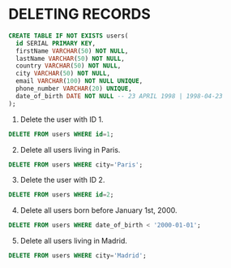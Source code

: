 # DELETING RECORDS

```sql
CREATE TABLE IF NOT EXISTS users(
  id SERIAL PRIMARY KEY,
  firstName VARCHAR(50) NOT NULL,
  lastName VARCHAR(50) NOT NULL,
  country VARCHAR(50) NOT NULL,
  city VARCHAR(50) NOT NULL,
  email VARCHAR(100) NOT NULL UNIQUE,
  phone_number VARCHAR(20) UNIQUE,
  date_of_birth DATE NOT NULL -- 23 APRIL 1998 | 1998-04-23
);
```

1. Delete the user with ID 1.

```sql
DELETE FROM users WHERE id=1;
```

2. Delete all users living in Paris.

```sql
DELETE FROM users WHERE city='Paris';
```

3. Delete the user with ID 2.

```sql
DELETE FROM users WHERE id=2;
```

4. Delete all users born before January 1st, 2000.

```sql
DELETE FROM users WHERE date_of_birth < '2000-01-01';
```

5. Delete all users living in Madrid.

```sql
DELETE FROM users WHERE city='Madrid';
```



